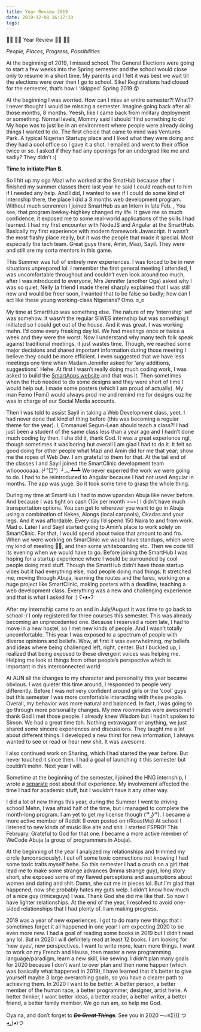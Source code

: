 ```yaml
---
title: Year Review 2019
date: 2019-12-08 16:17:33
tags:
---
```


👏🏾 👏🏾 Year Review 👏🏾 👏🏾

_People, Places, Progress, Possibilities_

At the beginning of 2019, I missed school. The General Elections were going to start a few weeks into the Spring semester and the school would close only to resume in a short time. My parents and I felt it was best we wait till the elections were over then I go to school. Sike! Registrations had closed for the semester, that’s how I ‘skipped’ Spring 2019 😮

At the beginning I was worried. How can I miss an entire semester?! What?? I never thought I would be missing a semester. Imagine going back after all those months, 8 months. Yeesh, like I came back from military deployment or something. Normal levels, Mommy said I should ‘find something to do’ My hope was to just be in an environment where people were already doing things I wanted to do. The first choice that came to mind was Ventures Park. A typical Nigerian Startupy place and I liked what they were doing and they had a cool office so I gave it a shot. I emailed and went to their office twice or so. I asked if they had any openings for an undergrad like me and sadly? They didn’t :(

**Time to initiate Plan B.**

So I hit up my oga Mazi who worked at the SmatHub because after I finished my summer classes there last year he said I could reach out to him if I needed any help. And I did, I wanted to see if I could do some kind of internship there, the place I did a 3 months web development program. Without much senrenren I joined SmartHub as an Intern in late Feb. , You see, that program lowkey-highkey changed my life. It gave me so much confidence, it exposed me to some real-world applications of the skills I had learned. I had my first encounter with NodeJS and Angular at the SmartHub. Basically my first experience with modern framework Javascript. It wasn’t the most flashy place really, but it was the people that made it special. Most especially the tech team. Great guys there, Amin, Mazi, Sayil. They were and still are my sorta mentors in this game.

This Summer was full of entirely new experiences. I was forced to be in new situations unprepared lol. I remember the first general meeting I attended, I was uncomfortable throughout and couldn’t even look around too much, after I was introduced to everyone, Mrs Jennifer (another Oga) asked why I was so quiet, Nelly (a friend I made there) sharply explained that I was still new and would be freer soon, I wanted that to be false so badly; how can I act like these young working-class Nigerians? Omo. ಠ_ಠ

My time at SmartHub was something else. The nature of my ‘internship’ sef was somehow. It wasn’t the regular SIWES internship but was something I initiated so I could get out of the house. And it was great. I was working mehn. I’d come every freaking day lol. We had meetings once or twice a week and they were the worst. Now I understand why many tech folk speak against traditional meetings, it just wastes time. Though, we reached some major decisions and shared important information during those meeting I believe they could be more efficient. I even suggested that we have less meetings one time when Madam Jennifer asked for ‘any additions, suggestions’. Hehe. At first I wasn’t really doing much coding work, I was asked to build the [SmartApps website](https://about.smartapps.com.ng) and that was it. Then sometimes when the Hub needed to do some designs and they were short of time I would help out. I made some posters (which I am proud of actually). My man Femo (Femi) would always prod me and remind me for designs cuz he was in charge of our Social Media accounts.

Then I was told to assist Sayil in taking a Web Development class, yeet. I had never done that kind of thing before (this was becoming a regular theme for the year). I, Emmanuel Segun-Lean should teach a class?! I had just been a student of the same class less than a year ago and I hadn’t done much coding by then. I sha did it, thank God. It was a great experience ngl, though sometimes it was boring but overall I am glad I had to do it. It felt so good doing for other people what Mazi and Amin did for me that year; show me the ropes of Web Dev. I am grateful to them for that. At the tail end of the classes I and Sayil joined the SmartClinic development team whoooooaaa. (╯°□°）╯︵ ┻━┻
We never experred the work we were going to do. I had to be reintroduced to Angular because I had not used Angular in months. The app was yuge. So it took some time to grasp the whole thing.

During my time at SmartHub I had to move upandan Abuja like never before. And because I was tight on cash (15k per month >~<) I didn’t have much transportation options. You can get to wherever you want to go in Abuja using a combination of Kekes, Alongs (local carpools), Okadas and your legs. And it was affordable. Every day I’d spend 150 Naira to and from work. Mad o. Later I and Sayil started going to Amin’s place to work solely on SmartClinic. For that, I would spend about twice that amount to and fro.
When we were working on SmarClinic we would have standups, which were my kind of meeting 💆‍♀️, and then some whiteboarding etc. Then we code till its evening when we would have to go. Before joining the SmartHub I was hoping for a startup experience where I would be surrounded by cool people doing mad stuff. Though the SmartHub didn’t have those startup vibes but it had everything else, mad people doing mad things. It stretched me, moving through Abuja, learning the routes and the fares, working on a huge project like SmartClinic, making posters with a deadline, teaching a web development class. Everything was a new and challenging experience and that is what I asked for :) ʕ•ᴥ•ʔ

After my internship came to an end in July/August it was time to go back to school :/ I only registered for three courses this semester. This was already becoming an unprecedented one. Because I reserved a room late, I had to move in a new hostel, so I met new kinds of people. And I wasn’t totally uncomfortable. This year I was exposed to a spectrum of people with diverse opinions and beliefs. Wow, at first it was overwhelming, my beliefs and ideas where being challenged left, right, center. But I buckled up, I realized that being exposed to these divergent voices was helping me. Helping me look at things from other people’s perspective which is important in this interconnected world.

At AUN all the changes to my character and personality this year became obvious. I was quieter this time around, I responded to people very differently. Before I was not very confident around girls or the ‘cool’ guys but this semester I was more comfortable interacting with these people. Overall, my behavior was more natural and balanced. In fact, I was going to go through more personality changes.
My new roommates were awesome! I thank God I met those people. I already knew Wisdom but I hadn’t spoken to Simon. We had a great time tbh. Nothing extravagant or anything, we just shared some sincere experiences and discussions. They taught me a lot about different things. I developed a new thirst for new information, I always wanted to see or read or hear new shit. It was awesome.

I also continued work on Sharing, which I had started the year before. But never touched it since then. I had a goal of launching it this semester but couldn’t mehn. Next year I will.

Sometime at the beginning of the semester, I joined the HNG internship, I wrote a [separate](https://leankhan.github.io/blog/2019-12-01/my-hngi-6-internship-experience/) post about that experience. My involvement affected the time I had for academic stuff, but I wouldn’t have it any other way.

I did a lot of new things this year, during the Summer I went to driving school! Mehn, I was afraid half of the time, but I managed to complete the month-long program. I am yet to get my license though ( ͡° ͜ʖ ͡°). I became a more active member of Reddit (I even posted on r/RoastMe) At school I listened to new kinds of music like alte and shit. I started FSPRO! This February. Grateful to God for that one. I became a more active member of WeCode Abuja (a group of programmers in Abuja).

At the beginning of the year I analyzed my relationships and trimmed my circle (unconsciously). I cut off some toxic connections not knowing I had some toxic traits myself hehe. So this semester I had a crush on a girl that lead me to make some strange advances (Imma strange guy), long story short, she exposed some of my flawed perceptions and assumptions about women and dating and shit. Damn, she cut me in pieces lol. But I’m glad that happened, now she probably hates my guts welp. I didn’t know how much of a nice guy (r/niceguys) I was. Thank God she did me like that. So now I have lighter relationships. At the end of the year, I resolved to avoid one-sided relationships that I had plenty of. I am making progress.

2019 was a year of new experiences. I got to do many new things that I sometimes forget it all happened in one year! I am expecting 2020 to be even more new. I had a goal of reading some books in 2019 but I didn’t read any lol. But in 2020 I will definitely read at least 12 books. I am looking for ‘new eyes’, new perspectives. I want to write more, learn more things. I want to work on my French and Hausa, then master a new programming language/paradigm, learn a new skill, like sewing. I didn’t plan many goals for 2020 because I don’t want to over plan and then none happen (which was basically what happened in 2019), I have learned that it’s better to give yourself maybe 3 large overarching goals, so you have a clearer path to achieving them. In 2020 I want to be better. A better person, a better member of the human race, a better programmer, designer, artist hehe. A better thinker, I want better ideas, a better reader, a better writer, a better friend, a better family member.
We go run am, so help me God.

Oya na, and don’t forget to **_~~Do Great Things~~_**. See you in 2020 ─=≡Σ((( つ ◕ل͜◕)つ
